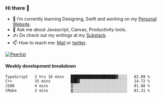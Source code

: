### Hi there 👋

- 🌱 I’m currently learning Designing, Swift and working on my [Personal Website](https://kvaishak.com/).
- 💬 Ask me about Javascript, Canvas,  Productivity tools. 
- :writing_hand: Do check out my writings at my [Substack](https://kvaishak.substack.com/).
- 📫 How to reach me: [Mail](mailto:vaishak.kaippanchery@gmail.com) or [twitter](https://twitter.com/kvaishack).

[![Peerlist](https://github-readme-badge.peerlist.io/api/vaishak)](https://peerlist.io/vaishak)

#### Weekly development breakdown

<!--START_SECTION:waka-->

```txt
TypeScript   3 hrs 16 mins   ████████████████████▓░░░░   82.09 %
C++          35 mins         ███▓░░░░░░░░░░░░░░░░░░░░░   14.72 %
JSON         4 mins          ▒░░░░░░░░░░░░░░░░░░░░░░░░   01.88 %
CMake        3 mins          ▒░░░░░░░░░░░░░░░░░░░░░░░░   01.31 %
```

<!--END_SECTION:waka-->
